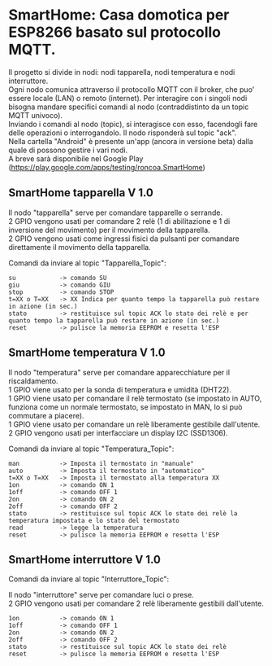 # SmartHome: Casa domotica per ESP8266 basato sul protocollo MQTT.

Il progetto si divide in nodi: nodi tapparella, nodi temperatura e nodi interruttore.  
Ogni nodo comunica attraverso il protocollo MQTT con il broker, che puo' essere locale (LAN) o remoto (internet). Per interagire con i singoli nodi bisogna mandare specifici comandi al nodo (contraddistinto da un topic MQTT univoco).  
Inviando i comandi al nodo (topic), si interagisce con esso, facendogli fare delle operazioni o interrogandolo. Il nodo risponderà sul topic "ack".  
Nella cartella "Android" è presente un'app (ancora in versione beta) dalla quale di possono gestire i vari nodi.  
A breve sarà disponibile nel Google Play (https://play.google.com/apps/testing/roncoa.SmartHome)  

## SmartHome tapparella V 1.0

Il nodo "tapparella" serve per comandare tapparelle o serrande.  
2 GPIO vengono usati per comandare 2 relè (1 di abilitazione e 1 di inversione del movimento) per il movimento della tapparella.  
2 GPIO vengono usati come ingressi fisici da pulsanti per comandare direttamente il movimento della tapparella.  

Comandi da inviare al topic "Tapparella_Topic":

    su            -> comando SU
    giu           -> comando GIU
    stop          -> comando STOP
    t=XX o T=XX   -> XX Indica per quanto tempo la tapparella può restare in azione (in sec.)
    stato         -> restituisce sul topic ACK lo stato dei relè e per quanto tempo la tapparella può restare in azione (in sec.)
    reset         -> pulisce la memoria EEPROM e resetta l'ESP

## SmartHome temperatura V 1.0

Il nodo "temperatura" serve per comandare apparecchiature per il riscaldamento.  
1 GPIO viene usato per la sonda di temperatura e umidità (DHT22).  
1 GPIO viene usato per comandare il relè termostato (se impostato in AUTO, funziona come un normale termostato, se impostato in MAN, lo si può commutare a piacere).  
1 GPIO viene usato per comandare un relè liberamente gestibile dall'utente.  
2 GPIO vengono usati per interfacciare un display I2C (SSD1306).  

Comandi da inviare al topic "Temperatura_Topic":

    man           -> Imposta il termostato in "manuale"
    auto          -> Imposta il termostato in "automatico"
    t=XX o T=XX   -> Imposta il termostato alla temperatura XX
    1on           -> comando ON 1
    1off          -> comando OFF 1
    2on           -> comando ON 2
    2off          -> comando OFF 2
    stato         -> restituisce sul topic ACK lo stato dei relè la temperatura impostata e lo stato del termostato
    read          -> legge la temperatura
    reset         -> pulisce la memoria EEPROM e resetta l'ESP

## SmartHome interruttore V 1.0

Comandi da inviare al topic "Interruttore_Topic":

Il nodo "interruttore" serve per comandare luci o prese.  
2 GPIO vengono usati per comandare 2 relè liberamente gestibili dall'utente.  

    1on           -> comando ON 1
    1off          -> comando OFF 1
    2on           -> comando ON 2
    2off          -> comando OFF 2
    stato         -> restituisce sul topic ACK lo stato dei relè
    reset         -> pulisce la memoria EEPROM e resetta l'ESP
